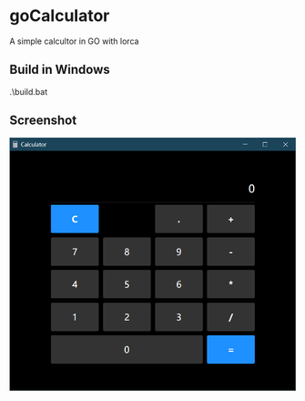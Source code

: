# goCalculator
A simple calcultor in GO with lorca

## Build in Windows
.\build.bat

## Screenshot
<p align="center"><img src="screenshot/screenshot.png" /></p>
